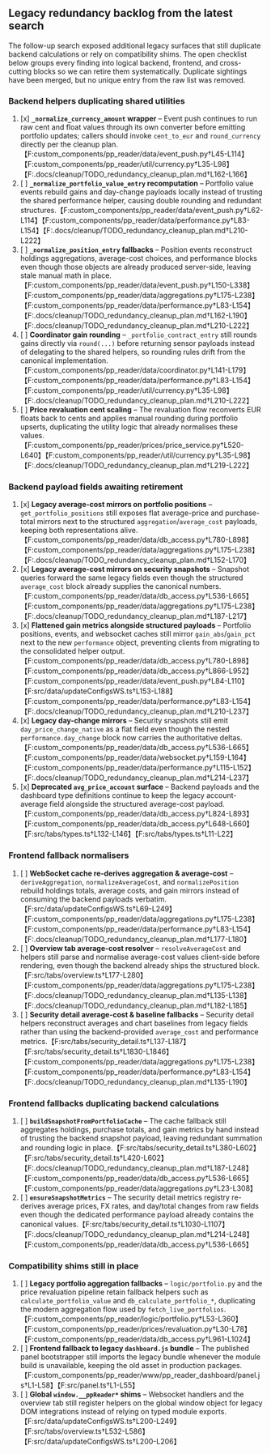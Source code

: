 ## Legacy redundancy backlog from the latest search

The follow-up search exposed additional legacy surfaces that still duplicate backend calculations or rely on compatibility shims. The open checklist below groups every finding into logical backend, frontend, and cross-cutting blocks so we can retire them systematically. Duplicate sightings have been merged, but no unique entry from the raw list was removed.

### Backend helpers duplicating shared utilities
1. [x] **`_normalize_currency_amount` wrapper** – Event push continues to run raw cent and float values through its own converter before emitting portfolio updates; callers should invoke `cent_to_eur` and `round_currency` directly per the cleanup plan.【F:custom_components/pp_reader/data/event_push.py†L45-L114】【F:custom_components/pp_reader/util/currency.py†L35-L98】【F:.docs/cleanup/TODO_redundancy_cleanup_plan.md†L162-L166】
2. [ ] **`_normalize_portfolio_value_entry` recomputation** – Portfolio value events rebuild gains and day-change payloads locally instead of trusting the shared performance helper, causing double rounding and redundant structures.【F:custom_components/pp_reader/data/event_push.py†L62-L114】【F:custom_components/pp_reader/data/performance.py†L83-L154】【F:.docs/cleanup/TODO_redundancy_cleanup_plan.md†L210-L222】
3. [ ] **`_normalize_position_entry` fallbacks** – Position events reconstruct holdings aggregations, average-cost choices, and performance blocks even though those objects are already produced server-side, leaving stale manual math in place.【F:custom_components/pp_reader/data/event_push.py†L150-L338】【F:custom_components/pp_reader/data/aggregations.py†L175-L238】【F:custom_components/pp_reader/data/performance.py†L83-L154】【F:.docs/cleanup/TODO_redundancy_cleanup_plan.md†L162-L190】【F:.docs/cleanup/TODO_redundancy_cleanup_plan.md†L210-L222】
4. [ ] **Coordinator gain rounding** – `_portfolio_contract_entry` still rounds gains directly via `round(...)` before returning sensor payloads instead of delegating to the shared helpers, so rounding rules drift from the canonical implementation.【F:custom_components/pp_reader/data/coordinator.py†L141-L179】【F:custom_components/pp_reader/data/performance.py†L83-L154】【F:custom_components/pp_reader/util/currency.py†L35-L98】【F:.docs/cleanup/TODO_redundancy_cleanup_plan.md†L210-L222】
5. [ ] **Price revaluation cent scaling** – The revaluation flow reconverts EUR floats back to cents and applies manual rounding during portfolio upserts, duplicating the utility logic that already normalises these values.【F:custom_components/pp_reader/prices/price_service.py†L520-L640】【F:custom_components/pp_reader/util/currency.py†L35-L98】【F:.docs/cleanup/TODO_redundancy_cleanup_plan.md†L219-L222】

### Backend payload fields awaiting retirement
1. [x] **Legacy average-cost mirrors on portfolio positions** – `get_portfolio_positions` still exposes flat average-price and purchase-total mirrors next to the structured `aggregation`/`average_cost` payloads, keeping both representations alive.【F:custom_components/pp_reader/data/db_access.py†L780-L898】【F:custom_components/pp_reader/data/aggregations.py†L175-L238】【F:.docs/cleanup/TODO_redundancy_cleanup_plan.md†L152-L170】
2. [x] **Legacy average-cost mirrors on security snapshots** – Snapshot queries forward the same legacy fields even though the structured `average_cost` block already supplies the canonical numbers.【F:custom_components/pp_reader/data/db_access.py†L536-L665】【F:custom_components/pp_reader/data/aggregations.py†L175-L238】【F:.docs/cleanup/TODO_redundancy_cleanup_plan.md†L187-L217】
3. [x] **Flattened gain metrics alongside structured payloads** – Portfolio positions, events, and websocket caches still mirror `gain_abs`/`gain_pct` next to the new `performance` object, preventing clients from migrating to the consolidated helper output.【F:custom_components/pp_reader/data/db_access.py†L780-L898】【F:custom_components/pp_reader/data/db_access.py†L866-L952】【F:custom_components/pp_reader/data/event_push.py†L84-L110】【F:src/data/updateConfigsWS.ts†L153-L188】【F:custom_components/pp_reader/data/performance.py†L83-L154】【F:.docs/cleanup/TODO_redundancy_cleanup_plan.md†L210-L237】
4. [x] **Legacy day-change mirrors** – Security snapshots still emit `day_price_change_native` as a flat field even though the nested `performance.day_change` block now carries the authoritative deltas.【F:custom_components/pp_reader/data/db_access.py†L536-L665】【F:custom_components/pp_reader/data/websocket.py†L159-L164】【F:custom_components/pp_reader/data/performance.py†L115-L152】【F:.docs/cleanup/TODO_redundancy_cleanup_plan.md†L214-L237】
5. [x] **Deprecated `avg_price_account` surface** – Backend payloads and the dashboard type definitions continue to keep the legacy account-average field alongside the structured average-cost payload.【F:custom_components/pp_reader/data/db_access.py†L824-L893】【F:custom_components/pp_reader/data/db_access.py†L648-L660】【F:src/tabs/types.ts†L132-L146】【F:src/tabs/types.ts†L11-L22】

### Frontend fallback normalisers
1. [ ] **WebSocket cache re-derives aggregation & average-cost** – `deriveAggregation`, `normalizeAverageCost`, and `normalizePosition` rebuild holdings totals, average costs, and gain mirrors instead of consuming the backend payloads verbatim.【F:src/data/updateConfigsWS.ts†L69-L249】【F:custom_components/pp_reader/data/aggregations.py†L175-L238】【F:custom_components/pp_reader/data/performance.py†L83-L154】【F:.docs/cleanup/TODO_redundancy_cleanup_plan.md†L177-L180】
2. [ ] **Overview tab average-cost resolver** – `resolveAverageCost` and helpers still parse and normalise average-cost values client-side before rendering, even though the backend already ships the structured block.【F:src/tabs/overview.ts†L177-L280】【F:custom_components/pp_reader/data/aggregations.py†L175-L238】【F:.docs/cleanup/TODO_redundancy_cleanup_plan.md†L135-L138】【F:.docs/cleanup/TODO_redundancy_cleanup_plan.md†L182-L185】
3. [ ] **Security detail average-cost & baseline fallbacks** – Security detail helpers reconstruct averages and chart baselines from legacy fields rather than using the backend-provided `average_cost` and performance metrics.【F:src/tabs/security_detail.ts†L137-L187】【F:src/tabs/security_detail.ts†L1830-L1846】【F:custom_components/pp_reader/data/aggregations.py†L175-L238】【F:custom_components/pp_reader/data/performance.py†L83-L154】【F:.docs/cleanup/TODO_redundancy_cleanup_plan.md†L135-L190】

### Frontend fallbacks duplicating backend calculations
1. [ ] **`buildSnapshotFromPortfolioCache`** – The cache fallback still aggregates holdings, purchase totals, and gain metrics by hand instead of trusting the backend snapshot payload, leaving redundant summation and rounding logic in place.【F:src/tabs/security_detail.ts†L380-L602】【F:src/tabs/security_detail.ts†L420-L602】【F:.docs/cleanup/TODO_redundancy_cleanup_plan.md†L187-L248】【F:custom_components/pp_reader/data/db_access.py†L536-L665】【F:custom_components/pp_reader/data/aggregations.py†L23-L308】
2. [ ] **`ensureSnapshotMetrics`** – The security detail metrics registry re-derives average prices, FX rates, and day/total changes from raw fields even though the dedicated performance payload already contains the canonical values.【F:src/tabs/security_detail.ts†L1030-L1107】【F:.docs/cleanup/TODO_redundancy_cleanup_plan.md†L214-L248】【F:custom_components/pp_reader/data/db_access.py†L536-L665】

### Compatibility shims still in place
1. [ ] **Legacy portfolio aggregation fallbacks** – `logic/portfolio.py` and the price revaluation pipeline retain fallback helpers such as `calculate_portfolio_value` and `db_calculate_portfolio_*`, duplicating the modern aggregation flow used by `fetch_live_portfolios`.【F:custom_components/pp_reader/logic/portfolio.py†L53-L360】【F:custom_components/pp_reader/prices/revaluation.py†L30-L78】【F:custom_components/pp_reader/data/db_access.py†L961-L1024】
2. [ ] **Frontend fallback to legacy `dashboard.js` bundle** – The published panel bootstrapper still imports the legacy bundle whenever the module build is unavailable, keeping the old asset in production packages.【F:custom_components/pp_reader/www/pp_reader_dashboard/panel.js†L1-L58】【F:src/panel.ts†L1-L55】
3. [ ] **Global `window.__ppReader*` shims** – Websocket handlers and the overview tab still register helpers on the global window object for legacy DOM integrations instead of relying on typed module exports.【F:src/data/updateConfigsWS.ts†L200-L249】【F:src/tabs/overview.ts†L532-L586】【F:src/data/updateConfigsWS.ts†L200-L206】
